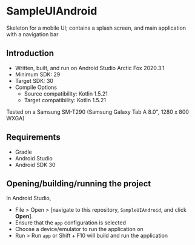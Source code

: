 # SampleUIAndroid
Skeleton for a mobile UI; contains a splash screen, and main application with a navigation bar

## Introduction

- Written, built, and run on Android Studio Arctic Fox 2020.3.1
- Minimum SDK: 29
- Target SDK: 30
- Compile Options
    - Source compatibility: Kotlin 1.5.21
    - Target compatibility: Kotlin 1.5.21

Tested on a Samsung SM-T290 (Samsung Galaxy Tab A 8.0", 1280 x 800 WXGA)

## Requirements
- Gradle
- Android Studio
- Android SDK 30

## Opening/building/running the project

In Android Studio,<br>
- File > Open > [navigate to this repository, `SampleUIAndroid`, and click <b>Open</b>].
- Ensure that the `app` configuration is selected
- Choose a device/emulator to run the application on
- Run > Run `app` or Shift + F10 will build and run the application
